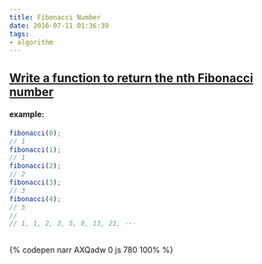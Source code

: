 ```yaml
---
title: Fibonacci Number
date: 2016-07-11 01:36:39
tags:
- algorithm
---
```

## [Write a function to return the nth Fibonacci number](http://www.thatjsdude.com/interview/js1.html)

#### example:

```javascript
fibonacci(0);
// 1
fibonacci(1);
// 1
fibonacci(2);
// 2
fibonacci(3);
// 3
fibonacci(4);
// 5
//
// 1, 1, 2, 3, 5, 8, 13, 21, ···
```

<!-- more -->

<br>{% codepen narr AXQadw 0 js 780 100% %}
